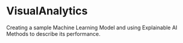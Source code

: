 # VisualAnalytics
Creating a sample Machine Learning Model and using Explainable AI Methods to describe its performance.
